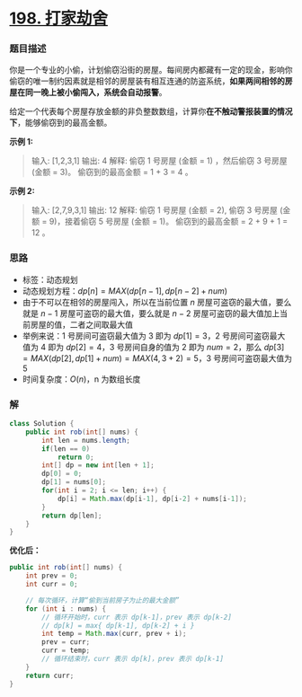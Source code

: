 # [198. 打家劫舍](https://leetcode-cn.com/problems/house-robber/)

### 题目描述

你是一个专业的小偷，计划偷窃沿街的房屋。每间房内都藏有一定的现金，影响你偷窃的唯一制约因素就是相邻的房屋装有相互连通的防盗系统，**如果两间相邻的房屋在同一晚上被小偷闯入，系统会自动报警**。

给定一个代表每个房屋存放金额的非负整数数组，计算你**在不触动警报装置的情况下**，能够偷窃到的最高金额。

**示例 1:**

>   输入: [1,2,3,1]
>   输出: 4
>   解释: 偷窃 1 号房屋 (金额 = 1) ，然后偷窃 3 号房屋 (金额 = 3)。
>             偷窃到的最高金额 = 1 + 3 = 4 。

**示例 2:**

>   输入: [2,7,9,3,1]
>   输出: 12
>   解释: 偷窃 1 号房屋 (金额 = 2), 偷窃 3 号房屋 (金额 = 9)，接着偷窃 5 号房屋 (金额 = 1)。
>             偷窃到的最高金额 = 2 + 9 + 1 = 12 。

### 思路

-   标签：动态规划
-   动态规划方程：$dp[n] = MAX( dp[n-1] ,  dp[n-2] + num )$
-   由于不可以在相邻的房屋闯入，所以在当前位置 $n$ 房屋可盗窃的最大值，要么就是 $n-1$ 房屋可盗窃的最大值，要么就是 $n-2$ 房屋可盗窃的最大值加上当前房屋的值，二者之间取最大值
-   举例来说：1 号房间可盗窃最大值为 $3$ 即为 $dp[1]=3$，2 号房间可盗窃最大值为 $4$ 即为 $dp[2]=4$，3 号房间自身的值为 2 即为 $num=2$，那么 $dp[3] = MAX( dp[2], dp[1] + num ) = MAX(4, 3+2) = 5$，3 号房间可盗窃最大值为 $5$
-   时间复杂度：$O(n)$，n 为数组长度

### 解

```java
class Solution {
    public int rob(int[] nums) {
        int len = nums.length;
        if(len == 0)
            return 0;
        int[] dp = new int[len + 1];
        dp[0] = 0;
        dp[1] = nums[0];
        for(int i = 2; i <= len; i++) {
            dp[i] = Math.max(dp[i-1], dp[i-2] + nums[i-1]);
        }
        return dp[len];
    }
}
```

**优化后：**

```java
public int rob(int[] nums) {
    int prev = 0;
    int curr = 0;

    // 每次循环，计算“偷到当前房子为止的最大金额”
    for (int i : nums) {
        // 循环开始时，curr 表示 dp[k-1]，prev 表示 dp[k-2]
        // dp[k] = max{ dp[k-1], dp[k-2] + i }
        int temp = Math.max(curr, prev + i);
        prev = curr;
        curr = temp;
        // 循环结束时，curr 表示 dp[k]，prev 表示 dp[k-1]
    }
    return curr;
}
```



